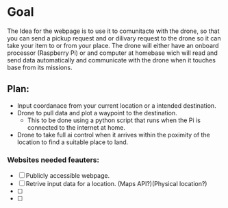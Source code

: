 # Goal

The Idea for the webpage is to use it to comunitacte with the drone, so that you can send a pickup request and or dilivary 
request to the drone so it can take your item to or from your place. The drone will either have an onboard processor (Raspberry Pi)
or and computer at homebase wich will read and send data automatically and communicate with the drone when it touches base from 
its missions.

## Plan:

- Input coordanace from your current location or a intended destination.
- Drone to pull data and plot a waypoint to the destination.
	- This to be done using a python script that runs when the Pi is connected to the internet at home.
- Drone to take full ai control when it arrives within the poximity of the location to find a suitable place to land.

### Websites needed feauters:

- [ ] Publicly accessible webpage.
- [ ] Retrive input data for a location. (Maps API?)(Physical location?)
- [ ] 
- [ ]